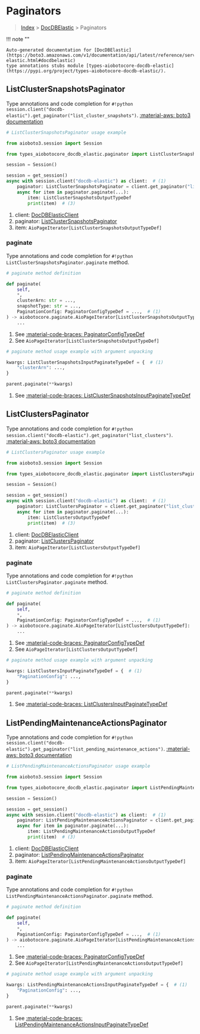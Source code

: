 # Paginators

> [Index](../README.md) > [DocDBElastic](./README.md) > Paginators

!!! note ""

    Auto-generated documentation for [DocDBElastic](https://boto3.amazonaws.com/v1/documentation/api/latest/reference/services/docdb-elastic.html#docdbelastic)
    type annotations stubs module [types-aiobotocore-docdb-elastic](https://pypi.org/project/types-aiobotocore-docdb-elastic/).

## ListClusterSnapshotsPaginator

Type annotations and code completion for `#!python session.client("docdb-elastic").get_paginator("list_cluster_snapshots")`.
[:material-aws: boto3 documentation](https://boto3.amazonaws.com/v1/documentation/api/latest/reference/services/docdb-elastic/paginator/ListClusterSnapshots.html#DocDBElastic.Paginator.ListClusterSnapshots)

```python
# ListClusterSnapshotsPaginator usage example

from aioboto3.session import Session

from types_aiobotocore_docdb_elastic.paginator import ListClusterSnapshotsPaginator

session = Session()

session = get_session()
async with session.client("docdb-elastic") as client:  # (1)
    paginator: ListClusterSnapshotsPaginator = client.get_paginator("list_cluster_snapshots")  # (2)
    async for item in paginator.paginate(...):
        item: ListClusterSnapshotsOutputTypeDef
        print(item)  # (3)
```

1. client: [DocDBElasticClient](./client.md)
2. paginator: [ListClusterSnapshotsPaginator](./paginators.md#listclustersnapshotspaginator)
3. item: `AioPageIterator[ListClusterSnapshotsOutputTypeDef]`


### paginate

Type annotations and code completion for `#!python ListClusterSnapshotsPaginator.paginate` method.

```python
# paginate method definition

def paginate(
    self,
    *,
    clusterArn: str = ...,
    snapshotType: str = ...,
    PaginationConfig: PaginatorConfigTypeDef = ...,  # (1)
) -> aiobotocore.paginate.AioPageIterator[ListClusterSnapshotsOutputTypeDef]:  # (2)
    ...
```

1. See [:material-code-braces: PaginatorConfigTypeDef](./type_defs.md#paginatorconfigtypedef)
2. See `AioPageIterator[ListClusterSnapshotsOutputTypeDef]`


```python
# paginate method usage example with argument unpacking

kwargs: ListClusterSnapshotsInputPaginateTypeDef = {  # (1)
    "clusterArn": ...,
}

parent.paginate(**kwargs)
```

1. See [:material-code-braces: ListClusterSnapshotsInputPaginateTypeDef](./type_defs.md#listclustersnapshotsinputpaginatetypedef)
## ListClustersPaginator

Type annotations and code completion for `#!python session.client("docdb-elastic").get_paginator("list_clusters")`.
[:material-aws: boto3 documentation](https://boto3.amazonaws.com/v1/documentation/api/latest/reference/services/docdb-elastic/paginator/ListClusters.html#DocDBElastic.Paginator.ListClusters)

```python
# ListClustersPaginator usage example

from aioboto3.session import Session

from types_aiobotocore_docdb_elastic.paginator import ListClustersPaginator

session = Session()

session = get_session()
async with session.client("docdb-elastic") as client:  # (1)
    paginator: ListClustersPaginator = client.get_paginator("list_clusters")  # (2)
    async for item in paginator.paginate(...):
        item: ListClustersOutputTypeDef
        print(item)  # (3)
```

1. client: [DocDBElasticClient](./client.md)
2. paginator: [ListClustersPaginator](./paginators.md#listclusterspaginator)
3. item: `AioPageIterator[ListClustersOutputTypeDef]`


### paginate

Type annotations and code completion for `#!python ListClustersPaginator.paginate` method.

```python
# paginate method definition

def paginate(
    self,
    *,
    PaginationConfig: PaginatorConfigTypeDef = ...,  # (1)
) -> aiobotocore.paginate.AioPageIterator[ListClustersOutputTypeDef]:  # (2)
    ...
```

1. See [:material-code-braces: PaginatorConfigTypeDef](./type_defs.md#paginatorconfigtypedef)
2. See `AioPageIterator[ListClustersOutputTypeDef]`


```python
# paginate method usage example with argument unpacking

kwargs: ListClustersInputPaginateTypeDef = {  # (1)
    "PaginationConfig": ...,
}

parent.paginate(**kwargs)
```

1. See [:material-code-braces: ListClustersInputPaginateTypeDef](./type_defs.md#listclustersinputpaginatetypedef)
## ListPendingMaintenanceActionsPaginator

Type annotations and code completion for `#!python session.client("docdb-elastic").get_paginator("list_pending_maintenance_actions")`.
[:material-aws: boto3 documentation](https://boto3.amazonaws.com/v1/documentation/api/latest/reference/services/docdb-elastic/paginator/ListPendingMaintenanceActions.html#DocDBElastic.Paginator.ListPendingMaintenanceActions)

```python
# ListPendingMaintenanceActionsPaginator usage example

from aioboto3.session import Session

from types_aiobotocore_docdb_elastic.paginator import ListPendingMaintenanceActionsPaginator

session = Session()

session = get_session()
async with session.client("docdb-elastic") as client:  # (1)
    paginator: ListPendingMaintenanceActionsPaginator = client.get_paginator("list_pending_maintenance_actions")  # (2)
    async for item in paginator.paginate(...):
        item: ListPendingMaintenanceActionsOutputTypeDef
        print(item)  # (3)
```

1. client: [DocDBElasticClient](./client.md)
2. paginator: [ListPendingMaintenanceActionsPaginator](./paginators.md#listpendingmaintenanceactionspaginator)
3. item: `AioPageIterator[ListPendingMaintenanceActionsOutputTypeDef]`


### paginate

Type annotations and code completion for `#!python ListPendingMaintenanceActionsPaginator.paginate` method.

```python
# paginate method definition

def paginate(
    self,
    *,
    PaginationConfig: PaginatorConfigTypeDef = ...,  # (1)
) -> aiobotocore.paginate.AioPageIterator[ListPendingMaintenanceActionsOutputTypeDef]:  # (2)
    ...
```

1. See [:material-code-braces: PaginatorConfigTypeDef](./type_defs.md#paginatorconfigtypedef)
2. See `AioPageIterator[ListPendingMaintenanceActionsOutputTypeDef]`


```python
# paginate method usage example with argument unpacking

kwargs: ListPendingMaintenanceActionsInputPaginateTypeDef = {  # (1)
    "PaginationConfig": ...,
}

parent.paginate(**kwargs)
```

1. See [:material-code-braces: ListPendingMaintenanceActionsInputPaginateTypeDef](./type_defs.md#listpendingmaintenanceactionsinputpaginatetypedef)
